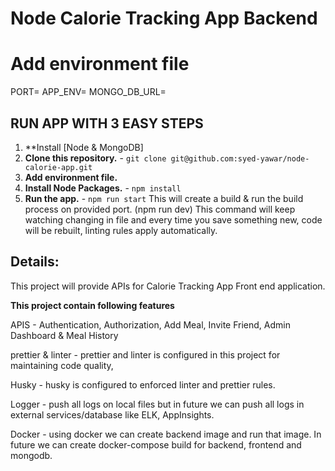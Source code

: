 # Node Calorie Tracking App Backend

# Add environment file

PORT=
APP_ENV=
MONGO_DB_URL=

## RUN APP WITH 3 EASY STEPS

1. \*\*Install [Node & MongoDB]
2. **Clone this repository.** - `git clone git@github.com:syed-yawar/node-calorie-app.git`
3. **Add environment file.**
4. **Install Node Packages.** - `npm install`
5. **Run the app.** - `npm run start`
   This will create a build & run the build process on provided port.
   (npm run dev) This command will keep watching changing in file and every time you save something new, code will be rebuilt, linting rules apply automatically.

## Details:

This project will provide APIs for Calorie Tracking App Front end application.

**This project contain following features**

APIS - Authentication, Authorization, Add Meal, Invite Friend, Admin Dashboard & Meal History

prettier & linter - prettier and linter is configured in this project for maintaining code quality,

Husky - husky is configured to enforced linter and prettier rules.

Logger - push all logs on local files but in future we can push all logs in external services/database like ELK, AppInsights.

Docker - using docker we can create backend image and run that image. In future we can create docker-compose build for backend, frontend and mongodb.
